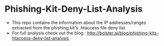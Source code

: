 # Phishing-Kit-Deny-List-Analysis

- This repo contains the information about the IP addresses/ranges extracted from the phishing kit's .htaccess file deny list. 
- For full analysis check out the blog : http://bolster.ai/blog/phishing-kits-htaccess-deny-list-analysis
